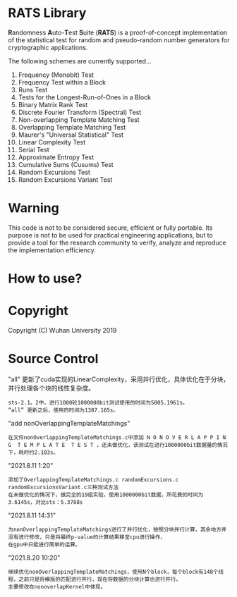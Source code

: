 RATS Library
===========

**R**andomness **A**uto-**T**est **S**uite (**RATS**) is a proof-of-concept implementation of the statistical test for random and pseudo-random number generators for cryptographic applications.

The following schemes are currently supported...

1. Frequency (Monobit) Test
2. Frequency Test within a Block 
3. Runs Test
4. Tests for the Longest-Run-of-Ones in a Block
5. Binary Matrix Rank Test
6. Discrete Fourier Transform (Spectral) Test
7. Non-overlapping Template Matching Test
8. Overlapping Template Matching Test
9. Maurer's "Universal Statistical" Test
10. Linear Complexity Test
11. Serial Test
12. Approximate Entropy Test
13. Cumulative Sums (Cusums) Test
14. Random Excursions Test
15. Random Excursions Variant Test 



# Warning

This code is not to be considered secure, efficient or fully portable. 
Its purpose is not to be used for practical engineering applications, but to provide a tool for the research community to verify, analyze and reproduce the implementation efficiency.

# How to use?

# Copyright

Copyright (C) Wuhan University 2019


# Source Control
"all" 更新了cuda实现的LinearComplexity，采用并行优化，具体优化在于分块，并行处理各个块的线性复杂度。

    sts-2.1。2中，进行1000轮1000000bit测试使用的时间为5005.1961s。
    “all” 更新之后，使用的时间为1387.165s。

"add nonOverlappingTemplateMatchings" 

    在文件nonOverlappingTemplateMatchings.c中添加 N O N O V E R L A P P I N G  T E M P L A T E  T E S T ，还未做优化，该测试在进行1000000bit数据量的情况下，耗时约2.103s。

"2021.8.11 1:20"

    添加了OverlappingTemplateMatchings.c randomExcursions.c randomExcursionsVariant.c三种测试方法
    在未做优化的情况下，做完全的19组实验，使用1000000bit数据，所花费的时间为3.6145s，对比sts：5.3788s

"2021.8.11 14:31"

    为nonOverlappingTemplateMatchings进行了并行优化，按照分块并行计算，其余地方并没有进行修改，只是将最终p-value的计算结果移至cpu进行操作，
    在gpu中只能进行简单的运算。
"2021.8.20 10:20"

    继续优化nonOverlappingTemplateMatchings，使用N个block，每个block有148个线程，之前只是将模版的匹配进行并行，现在将数据的分块计算也进行并行。
    主要修改在nonoverlapKernel中体现。